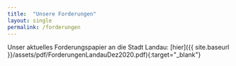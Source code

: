 ```yaml
---
title:  "Unsere Forderungen"
layout: single
permalink: /forderungen
---
```


Unser aktuelles Forderungspapier an die Stadt Landau:
[hier]({{ site.baseurl }}/assets/pdf/ForderungenLandauDez2020.pdf){:target="_blank"}

